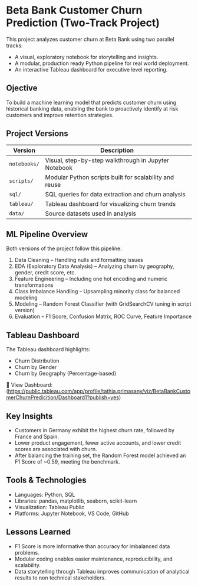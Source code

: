 # Beta Bank Customer Churn Prediction (Two-Track Project)

This project analyzes customer churn at Beta Bank using two parallel tracks:

* A visual, exploratory notebook for storytelling and insights.
* A modular, production ready Python pipeline for real world deployment.
* An interactive Tableau dashboard for executive level reporting.


## Ojective 

To build a machine learning model that predicts customer churn using historical banking data, enabling the bank to proactively identify at risk customers and improve retention strategies.

## Project Versions

| Version      | Description                                            |
| ------------ | ------------------------------------------------------ |
| `notebooks/` | Visual, step-by-step walkthrough in Jupyter Notebook   |
| `scripts/`   | Modular Python scripts built for scalability and reuse |
| `sql/`       | SQL queries for data extraction and churn analysis     |
| `tableau/`   | Tableau dashboard for visualizing churn trends         |
| `data/`      | Source datasets used in analysis                       |



## ML Pipeline Overview

Both versions of the project follow this pipeline:

1. Data Cleaning – Handling nulls and formatting issues
2. EDA (Exploratory Data Analysis) – Analyzing churn by geography, gender, credit score, etc.
3. Feature Engineering – Including one hot encoding and numeric transformations
4. Class Imbalance Handling – Upsampling minority class for balanced modeling
5. Modeling – Random Forest Classifier (with GridSearchCV tuning in script version)
6. Evaluation – F1 Score, Confusion Matrix, ROC Curve, Feature Importance


## Tableau Dashboard

The Tableau dashboard highlights:

* Churn Distribution
* Churn by Gender
* Churn by Geography (Percentage-based)

🔗 View Dashboard: (https://public.tableau.com/app/profile/tathia.primasany/viz/BetaBankCustomerChurnPredicition/Dashboard1?publish=yes)

## Key Insights

* Customers in Germany exhibit the highest churn rate, followed by France and Spain.
* Lower product engagement, fewer active accounts, and lower credit scores are associated with churn.
* After balancing the training set, the Random Forest model achieved an F1 Score of ~0.59, meeting the benchmark.

## Tools & Technologies

* Languages: Python, SQL
* Libraries: pandas, matplotlib, seaborn, scikit-learn
* Visualization: Tableau Public
* Platforms: Jupyter Notebook, VS Code, GitHub

## Lessons Learned

* F1 Score is more informative than accuracy for imbalanced data problems.
* Modular coding enables easier maintenance, reproducibility, and scalability.
* Data storytelling through Tableau improves communication of analytical results to non technical stakeholders.
